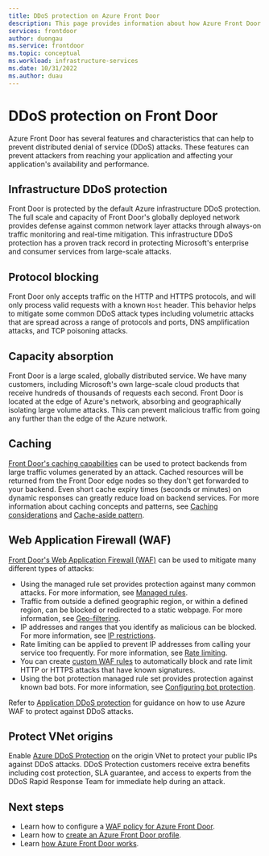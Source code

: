 ```yaml
---
title: DDoS protection on Azure Front Door
description: This page provides information about how Azure Front Door helps to protect against DDoS attacks.
services: frontdoor
author: duongau
ms.service: frontdoor
ms.topic: conceptual
ms.workload: infrastructure-services
ms.date: 10/31/2022
ms.author: duau
---
```


# DDoS protection on Front Door

Azure Front Door has several features and characteristics that can help to prevent distributed denial of service (DDoS) attacks. These features can prevent attackers from reaching your application and affecting your application's availability and performance.

## Infrastructure DDoS protection

Front Door is protected by the default Azure infrastructure DDoS protection. The full scale and capacity of Front Door's globally deployed network provides defense against common network layer attacks through always-on traffic monitoring and real-time mitigation. This infrastructure DDoS protection has a proven track record in protecting Microsoft's enterprise and consumer services from large-scale attacks.

## Protocol blocking

Front Door only accepts traffic on the HTTP and HTTPS protocols, and will only process valid requests with a known `Host` header. This behavior helps to mitigate some common DDoS attack types including volumetric attacks that are spread across a range of protocols and ports, DNS amplification attacks, and TCP poisoning attacks.

## Capacity absorption

Front Door is a large scaled, globally distributed service. We have many customers, including Microsoft's own large-scale cloud products that receive hundreds of thousands of requests each second. Front Door is located at the edge of Azure's network, absorbing and geographically isolating large volume attacks. This can prevent malicious traffic from going any further than the edge of the Azure network.

## Caching

[Front Door's caching capabilities](./front-door-caching.md) can be used to protect backends from large traffic volumes generated by an attack. Cached resources will be returned from the Front Door edge nodes so they don't get forwarded to your backend. Even short cache expiry times (seconds or minutes) on dynamic responses can greatly reduce load on backend services. For more information about caching concepts and patterns, see [Caching considerations](/azure/architecture/best-practices/caching) and [Cache-aside pattern](/azure/architecture/patterns/cache-aside).

## Web Application Firewall (WAF)

[Front Door's Web Application Firewall (WAF)](../web-application-firewall/afds/afds-overview.md) can be used to mitigate many different types of attacks:

* Using the managed rule set provides protection against many common attacks. For more information, see [Managed rules](../web-application-firewall/afds/waf-front-door-drs.md).
* Traffic from outside a defined geographic region, or within a defined region, can be blocked or redirected to a static webpage. For more information, see [Geo-filtering](../web-application-firewall/afds/waf-front-door-geo-filtering.md).
* IP addresses and ranges that you identify as malicious can be blocked. For more information, see [IP restrictions](../web-application-firewall/afds/waf-front-door-configure-ip-restriction.md).
* Rate limiting can be applied to prevent IP addresses from calling your service too frequently. For more information, see [Rate limiting](../web-application-firewall/afds/waf-front-door-rate-limit.md).
* You can create [custom WAF rules](../web-application-firewall/afds/waf-front-door-custom-rules.md) to automatically block and rate limit HTTP or HTTPS attacks that have known signatures.
* Using the bot protection managed rule set provides protection against known bad bots. For more information, see [Configuring bot protection](../web-application-firewall/afds/waf-front-door-policy-configure-bot-protection.md).

Refer to [Application DDoS protection](../web-application-firewall/shared/application-ddos-protection.md) for guidance on how to use Azure WAF to protect against DDoS attacks.

## Protect VNet origins

Enable [Azure DDoS Protection](../ddos-protection/ddos-protection-overview.md) on the origin VNet to protect your public IPs against DDoS attacks. DDoS Protection customers receive extra benefits including cost protection, SLA guarantee, and access to experts from the DDoS Rapid Response Team for immediate help during an attack.

## Next steps

- Learn how to configure a [WAF policy for Azure Front Door](front-door-waf.md). 
- Learn how to [create an Azure Front Door profile](quickstart-create-front-door.md).
- Learn [how Azure Front Door works](front-door-routing-architecture.md).

